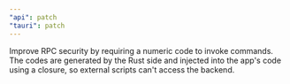 ```yaml
---
"api": patch
"tauri": patch
---
```


Improve RPC security by requiring a numeric code to invoke commands. The codes are generated by the Rust side and injected into the app's code using a closure, so external scripts can't access the backend.
